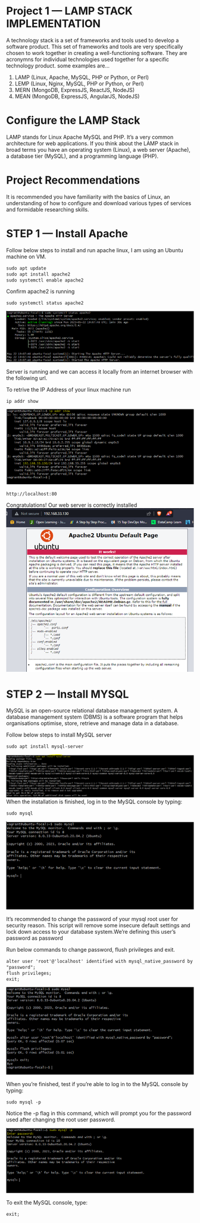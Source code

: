 # Project 1 — LAMP STACK IMPLEMENTATION

A technology stack is a set of frameworks and tools used to develop a software product. This set of frameworks and tools are very specifically chosen to work together in creating a well-functioning software. They are acronymns for individual technologies used together for a specific technology product. some examples are…

1. LAMP (Linux, Apache, MySQL, PHP or Python, or Perl)
2. LEMP (Linux, Nginx, MySQL, PHP or Python, or Perl)
3. MERN (MongoDB, ExpressJS, ReactJS, NodeJS)
4. MEAN (MongoDB, ExpressJS, AngularJS, NodeJS)

# Configure the LAMP Stack

LAMP stands for Linux Apache MySQL and PHP. It’s a very common architecture for web applications. If you think about the LAMP stack in broad terms you have an operating system (Linux), a web server (Apache), a database tier (MySQL), and a programming language (PHP). 

# Project Recommendations
It is recommended you have familiarity with the basics of Linux, an understanding of how to configure and download various types of services and formidable researching skills.

# STEP 1 — Install Apache

Follow below steps to install and run apache linux, I am using an Ubuntu machine on VM.

```
sudo apt update 
sudo apt install apache2 
sudo systemctl enable apache2
```

Confirm apache2 is running 

```
sudo systemctl status apache2
```
![Alt text](images/apache-running.PNG)

Server is running and we can access it locally from an internet browser with the following url. 

To retrive the IP Address of your linux machine run 

```
ip addr show
```
![Alt text](images/ip_addr.PNG)

```
http://localhost:80
```
Congratulations! Our web server is correctly installed
![Alt text](images/apache-browser.PNG)

# STEP 2 — Install MYSQL

MySQL is an open-source relational database management system. A database management system (DBMS) is a software program that helps organisations optimise, store, retrieve and manage data in a database.

Follow below steps to install MySQL server
```
sudo apt install mysql-server
```
![Alt text](images/mysql-install.PNG)
When the installation is finished, log in to the MySQL console by typing:

```
sudo mysql
```
![Alt text](images/mysql-running.PNG)

It’s recommended to change the password of your mysql root user for security reason. This script will remove some insecure default settings and lock down access to your database system.We’re defining this user’s password as password

Run below commands to change password, flush privileges and exit.

```
alter user 'root'@'localhost' identified with mysql_native_password by "password";
flush privileges;
exit;
```
![Alt text](images/mysql-sec.PNG)

When you’re finished, test if you’re able to log in to the MySQL console by typing:

```
sudo mysql -p
```

Notice the -p flag in this command, which will prompt you for the password used after changing the root user password.

![Alt text](images/mysql-confirm.PNG)

To exit the MySQL console, type:

```
exit;
```